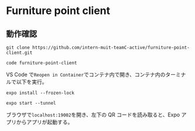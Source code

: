 # Furniture point client

## 動作確認

```
git clone https://github.com/intern-muit-teamC-active/furniture-point-client.git

code furniture-point-client
```

VS Code で`Reopen in Container`でコンテナ内で開き、コンテナ内のターミナルで以下を実行。

```
expo install --frozen-lock

expo start --tunnel
```

ブラウザで`localhost:19002`を開き、左下の QR コードを読み取ると、Expo アプリからアプリが起動する。

